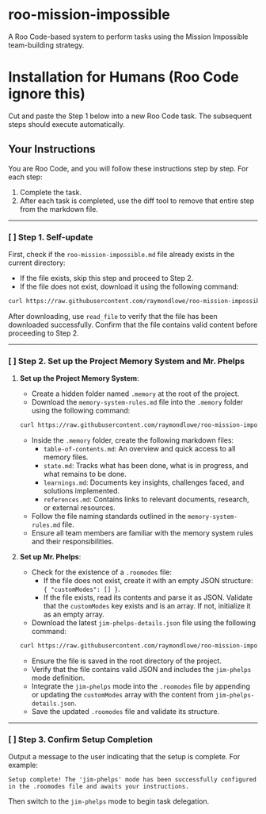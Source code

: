 # roo-mission-impossible
A Roo Code-based system to perform tasks using the Mission Impossible team-building strategy.

# Installation for Humans (Roo Code ignore this)

Cut and paste the Step 1 below into a new Roo Code task. The subsequent steps should execute automatically.

## Your Instructions

You are Roo Code, and you will follow these instructions step by step. For each step:
1. Complete the task.
2. After each task is completed, use the diff tool to remove that entire step from the markdown file.

---

### [ ] Step 1. Self-update

First, check if the `roo-mission-impossible.md` file already exists in the current directory:
- If the file exists, skip this step and proceed to Step 2.
- If the file does not exist, download it using the following command:

```bash
curl https://raw.githubusercontent.com/raymondlowe/roo-mission-impossible/main/README.md > roo-mission-impossible.md
```

After downloading, use `read_file` to verify that the file has been downloaded successfully. Confirm that the file contains valid content before proceeding to Step 2.

---

### [ ] Step 2. Set up the Project Memory System and Mr. Phelps

1. **Set up the Project Memory System**:
   - Create a hidden folder named `.memory` at the root of the project.
   - Download the `memory-system-rules.md` file into the `.memory` folder using the following command:

   ```bash
   curl https://raw.githubusercontent.com/raymondlowe/roo-mission-impossible/refs/heads/main/memory-system-rules.md > .memory/memory-system-rules.md
   ```

   - Inside the `.memory` folder, create the following markdown files:
     - `table-of-contents.md`: An overview and quick access to all memory files.
     - `state.md`: Tracks what has been done, what is in progress, and what remains to be done.
     - `learnings.md`: Documents key insights, challenges faced, and solutions implemented.
     - `references.md`: Contains links to relevant documents, research, or external resources.
   - Follow the file naming standards outlined in the `memory-system-rules.md` file.
   - Ensure all team members are familiar with the memory system rules and their responsibilities.

2. **Set up Mr. Phelps**:
   - Check for the existence of a `.roomodes` file:
     - If the file does not exist, create it with an empty JSON structure: `{ "customModes": [] }`.
     - If the file exists, read its contents and parse it as JSON. Validate that the `customModes` key exists and is an array. If not, initialize it as an empty array.
   - Download the latest `jim-phelps-details.json` file using the following command:

   ```bash
   curl https://raw.githubusercontent.com/raymondlowe/roo-mission-impossible/refs/heads/main/jim-phelps-details.json > jim-phelps-details.json
   ```

   - Ensure the file is saved in the root directory of the project.
   - Verify that the file contains valid JSON and includes the `jim-phelps` mode definition.
   - Integrate the `jim-phelps` mode into the `.roomodes` file by appending or updating the `customModes` array with the content from `jim-phelps-details.json`.
   - Save the updated `.roomodes` file and validate its structure.

---

### [ ] Step 3. Confirm Setup Completion

Output a message to the user indicating that the setup is complete. For example:

```
Setup complete! The 'jim-phelps' mode has been successfully configured in the .roomodes file and awaits your instructions.
```

Then switch to the `jim-phelps` mode to begin task delegation.

